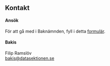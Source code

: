 ## Kontakt

#### Ansök

För att gå med i Baknämnden, fyll i detta [formulär](https://dsekt.se/baka).

#### Bakis

Filip Ramslöv</br>
[bakis@datasektionen.se](mailto:bakis@datasektionen.se)
